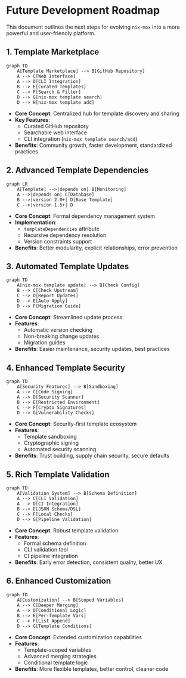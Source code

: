 # Future Development Roadmap

This document outlines the next steps for evolving `nix-mox` into a more powerful and user-friendly platform.

## 1. Template Marketplace

```mermaid
graph TD
    A[Template Marketplace] --> B[GitHub Repository]
    A --> C[Web Interface]
    A --> D[CLI Integration]
    B --> E[Curated Templates]
    C --> F[Search & Filter]
    D --> G[nix-mox template search]
    D --> H[nix-mox template add]
```

- **Core Concept**: Centralized hub for template discovery and sharing
- **Key Features**:
  - Curated GitHub repository
  - Searchable web interface
  - CLI integration (`nix-mox template search/add`)
- **Benefits**: Community growth, faster development, standardized practices

## 2. Advanced Template Dependencies

```mermaid
graph LR
    A[Template] -->|depends on| B[Monitoring]
    A -->|depends on| C[Database]
    B -->|version 2.0+| D[Base Template]
    C -->|version 1.5+| D
```

- **Core Concept**: Formal dependency management system
- **Implementation**:
  - `templateDependencies` attribute
  - Recursive dependency resolution
  - Version constraints support
- **Benefits**: Better modularity, explicit relationships, error prevention

## 3. Automated Template Updates

```mermaid
graph TD
    A[nix-mox template update] --> B[Check Config]
    B --> C[Check Upstream]
    C --> D[Report Updates]
    D --> E[Auto Apply]
    D --> F[Migration Guide]
```

- **Core Concept**: Streamlined update process
- **Features**:
  - Automatic version checking
  - Non-breaking change updates
  - Migration guides
- **Benefits**: Easier maintenance, security updates, best practices

## 4. Enhanced Template Security

```mermaid
graph TD
    A[Security Features] --> B[Sandboxing]
    A --> C[Code Signing]
    A --> D[Security Scanner]
    B --> E[Restricted Environment]
    C --> F[Crypto Signatures]
    D --> G[Vulnerability Checks]
```

- **Core Concept**: Security-first template ecosystem
- **Features**:
  - Template sandboxing
  - Cryptographic signing
  - Automated security scanning
- **Benefits**: Trust building, supply chain security, secure defaults

## 5. Rich Template Validation

```mermaid
graph TD
    A[Validation System] --> B[Schema Definition]
    A --> C[CLI Validation]
    A --> D[CI Integration]
    B --> E[JSON Schema/DSL]
    C --> F[Local Checks]
    D --> G[Pipeline Validation]
```

- **Core Concept**: Robust template validation
- **Features**:
  - Formal schema definition
  - CLI validation tool
  - CI pipeline integration
- **Benefits**: Early error detection, consistent quality, better UX

## 6. Enhanced Customization

```mermaid
graph TD
    A[Customization] --> B[Scoped Variables]
    A --> C[Deeper Merging]
    A --> D[Conditional Logic]
    B --> E[Per-Template Vars]
    C --> F[List Append]
    D --> G[Template Conditions]
```

- **Core Concept**: Extended customization capabilities
- **Features**:
  - Template-scoped variables
  - Advanced merging strategies
  - Conditional template logic
- **Benefits**: More flexible templates, better control, cleaner code
